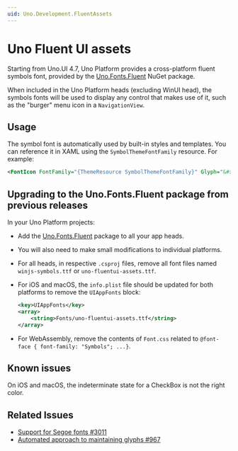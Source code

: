 ```yaml
---
uid: Uno.Development.FluentAssets
---
```


# Uno Fluent UI assets

Starting from Uno.UI 4.7, Uno Platform provides a cross-platform fluent symbols font, provided by the [Uno.Fonts.Fluent](https://nuget.info/packages/Uno.Fonts.Fluent) NuGet package.

When included in the Uno Platform heads (excluding WinUI head), the symbols fonts will be used to display any control that makes use of it, such as the "burger" menu icon in a `NavigationView`.

## Usage

The symbol font is automatically used by built-in styles and templates. You can reference it in XAML using the `SymbolThemeFontFamily` resource. For example:

```xml
<FontIcon FontFamily="{ThemeResource SymbolThemeFontFamily}" Glyph="&#xE117;"/>
```

## Upgrading to the Uno.Fonts.Fluent package from previous releases

In your Uno Platform projects:

- Add the [Uno.Fonts.Fluent](https://nuget.info/packages/Uno.Fonts.Fluent) package to all your app heads.
- You will also need to make small modifications to individual platforms.
- For all heads, in respective `.csproj` files, remove all font files named `winjs-symbols.ttf` or `uno-fluentui-assets.ttf`.
- For iOS and macOS, the `info.plist` file should be updated for both platforms to remove the `UIAppFonts` block:

    ```xml
    <key>UIAppFonts</key>
    <array>
        <string>Fonts/uno-fluentui-assets.ttf</string>
    </array>
    ```

- For WebAssembly, remove the contents of `Font.css` related to `@font-face { font-family: "Symbols"; ...}`.

## Known issues

On iOS and macOS, the indeterminate state for a CheckBox is not the right color.

## Related Issues

- [Support for Segoe fonts #3011](https://github.com/unoplatform/uno/issues/3011)
- [Automated approach to maintaining glyphs #967](https://github.com/unoplatform/uno/issues/967)

